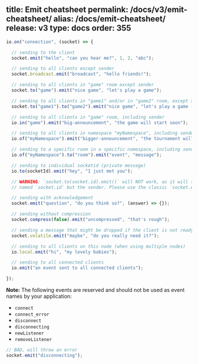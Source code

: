 title: Emit cheatsheet
permalink: /docs/v3/emit-cheatsheet/
alias: /docs/emit-cheatsheet/
release: v3
type: docs
order: 355
---

```js
io.on("connection", (socket) => {

  // sending to the client
  socket.emit("hello", "can you hear me?", 1, 2, "abc");

  // sending to all clients except sender
  socket.broadcast.emit("broadcast", "hello friends!");

  // sending to all clients in "game" room except sender
  socket.to("game").emit("nice game", "let's play a game");

  // sending to all clients in "game1" and/or in "game2" room, except sender
  socket.to("game1").to("game2").emit("nice game", "let's play a game (too)");

  // sending to all clients in "game" room, including sender
  io.in("game").emit("big-announcement", "the game will start soon");

  // sending to all clients in namespace "myNamespace", including sender
  io.of("myNamespace").emit("bigger-announcement", "the tournament will start soon");

  // sending to a specific room in a specific namespace, including sender
  io.of("myNamespace").to("room").emit("event", "message");

  // sending to individual socketid (private message)
  io.to(socketId).emit("hey", "I just met you");

  // WARNING: `socket.to(socket.id).emit()` will NOT work, as it will send to everyone in the room
  // named `socket.id` but the sender. Please use the classic `socket.emit()` instead.

  // sending with acknowledgement
  socket.emit("question", "do you think so?", (answer) => {});

  // sending without compression
  socket.compress(false).emit("uncompressed", "that's rough");

  // sending a message that might be dropped if the client is not ready to receive messages
  socket.volatile.emit("maybe", "do you really need it?");

  // sending to all clients on this node (when using multiple nodes)
  io.local.emit("hi", "my lovely babies");

  // sending to all connected clients
  io.emit("an event sent to all connected clients");

});

```

**Note:** The following events are reserved and should not be used as event names by your application:

- `connect`
- `connect_error`
- `disconnect`
- `disconnecting`
- `newListener`
- `removeListener`

```js
// BAD, will throw an error
socket.emit("disconnecting");
```
